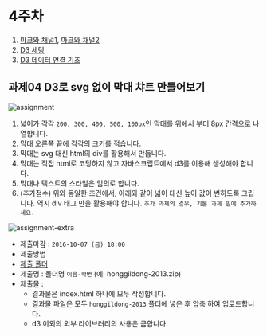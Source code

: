 4주차
===

1. [마크와 채널1](./01_marksAndChannels.md), [마크와 채널2](./01-1_marksAndChannels.md)
2. [D3 세팅](./02_d3Settings.md)
3. [D3 데이터 연결 기초](./03_bindData.md)


## 과제04 D3로 svg 없이 막대 챠트 만들어보기
![assignment](https://cloud.githubusercontent.com/assets/253408/18990621/2496c710-874e-11e6-95f9-9307dc6b4017.png)

1. 넓이가 각각 `200, 300, 400, 500, 100px`인 막대를 위에서 부터 8px 간격으로 나열합니다.
2. 막대 오른쪽 끝에 각각의 크기를 적습니다.
3. 막대는 svg 대신 html의 div를 활용해서 만듭니다.
4. 막대는 직접 html로 코딩하지 않고 자바스크립트에서 d3를 이용해 생성해야 합니다.
5. 막대나 텍스트의 스타일은 임의로 합니다.
6. (추가점수) 위와 동일한 조건에서, 아래와 같이 넓이 대신 높이 값이 변하도록 그립니다. 역시 div 태그 만을 활용해야 합니다. `추가 과제의 경우, 기본 과제 밑에 추가하세요.`

![assignment-extra](https://cloud.githubusercontent.com/assets/253408/18990698/a7eb7e8a-874e-11e6-97e8-deaaa1a47b28.png)


- 제출마감 : `2016-10-07 (금) 18:00`
- 제출방법
 - [제출 폴더](https://www.dropbox.com/request/hepiHT9ZyBaV43ck3CZE)
 - 제출명 : 폴더명 `이름-학번` (예: honggildong-2013.zip)
 - 제출물 :
   - 결과물은 index.html 하나에 모두 작성합니다.
   - 결과물 파일은 모두 `honggildong-2013` 폴더에 넣은 후 압축 하여 업로드합니다.
   - d3 이외의 외부 라이브러리의 사용은 금합니다.
